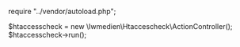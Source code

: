 require "../vendor/autoload.php";

$htaccesscheck = new \Iwmedien\Htaccescheck\ActionController();
$htaccesscheck->run();